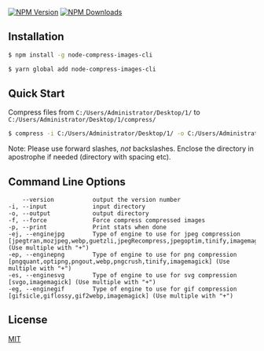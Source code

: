 [![NPM Version][npm-image]][npm-url]
[![NPM Downloads][downloads-image]][downloads-url]

## Installation

```sh
$ npm install -g node-compress-images-cli
```

```sh
$ yarn global add node-compress-images-cli
```

## Quick Start

Compress files from ```C:/Users/Administrator/Desktop/1/``` to ```C:/Users/Administrator/Desktop/1/compress/```

```bash
$ compress -i C:/Users/Administrator/Desktop/1/ -o C:/Users/Administrator/Desktop/1/compress/
```

Note: Please use forward slashes, *not* backslashes. Enclose the directory in apostrophe if needed (directory with spacing etc).

## Command Line Options

        --version           output the version number
    -i, --input             input directory
    -o, --output            output directory
    -f, --force             Force compress compressed images
    -p, --print             Print stats when done
    -ej, --enginejpg        Type of engine to use for jpeg compression [jpegtran,mozjpeg,webp,guetzli,jpegRecompress,jpegoptim,tinify,imagemagick] (Use multiple with "+")
    -ep, --enginepng        Type of engine to use for png compression [pngquant,optipng,pngout,webp,pngcrush,tinify,imagemagick] (Use multiple with "+")
    -es, --enginesvg        Type of engine to use for svg compression [svgo,imagemagick] (Use multiple with "+")
    -eg, --enginegif        Type of engine to use for gif compression [gifsicle,giflossy,gif2webp,imagemagick] (Use multiple with "+")

## License

[MIT](LICENSE)

[npm-image]: https://img.shields.io/npm/v/node-compress-images-cli.svg
[npm-url]: https://npmjs.org/package/node-compress-images-cli
[downloads-image]: https://img.shields.io/npm/dm/node-compress-images-cli.svg
[downloads-url]: https://npmjs.org/package/node-compress-images-cli